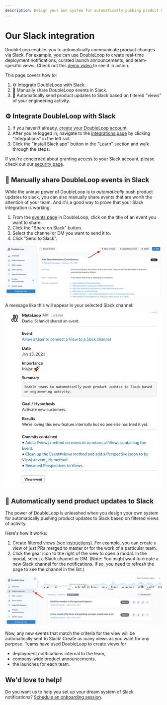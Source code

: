 ```yaml
---
description: Design your own system for automatically pushing product updates to Slack.
---
```


# Our Slack integration

DoubleLoop enables you to automatically communicate product changes via Slack. For example, you can use DoubleLoop to create real-time deployment notifications, curated launch announcements, and team-specific views. Check out this [demo video ](https://www.loom.com/share/17ad8cad783443e8b76cf680810b08de)to see it in action. 

This page covers how to:

1. ⚙ Integrate DoubleLoop with Slack.
2. 🧤 Manually share DoubleLoop events in Slack.
3. 🤖 Automatically send product updates to Slack based on filtered "views" of your engineering activity.

## ⚙ Integrate DoubleLoop with Slack

1. If you haven't already, [create your DoubleLoop account](https://app.doubleloop.app/sign_up).
2. After you're logged in, navigate to the [integrations page](https://app.doubleloop.app/organizations/settings/integrations) by clicking "Integrations" in the left rail.
3. Click the "Install Slack app" button in the "Learn" section and walk through the steps.

If you're concerned about granting access to your Slack account, please check out our [security page](https://www.doubleloop.app/security).

## 🧤 Manually share DoubleLoop events in Slack

While the unique power of DoubleLoop is to _automatically_ push product updates to slack, you can also manually share events that are worth the attention of your team. And it's a good way to prove that your Slack integration is working.

1. From the [events page](https://metaloop.app/events) in DoubleLoop, click on the title of an event you want to share.
2. Click the "Share on Slack" button.
3. Select the channel or DM you want to send it to.
4. Click "Send to Slack".

![The event view page in DoubleLoop.](../.gitbook/assets/screen-shot-2021-03-11-at-2.39.39-pm.png)

A message like this will appear in your selected Slack channel:

![Example Slack message.](../.gitbook/assets/screen-shot-2021-01-13-at-1.49.51-pm.png)

## 🤖 Automatically send product updates to Slack

The power of DoubleLoop is unleashed when you design your own system for automatically pushing product updates to Slack based on filtered views of activity. 

Here's how it works:

1. Create filtered views \(see [instructions](filtering-and-saving-views.md)\). For example, you can create a view of just PRs merged to master or for the work of a particular team.
2. Click the gear icon to the right of the view to open a modal. In the modal, select a Slack channel or DM. \(Note: You might want to create a new Slack channel for the notifications. If so, you need to refresh the page to see the channel in the list.\)

![](../.gitbook/assets/screen-shot-2021-03-11-at-2.44.19-pm.png)

Now, any new events that match the criteria for the view will be automatically sent to Slack! Create as many views as you want for any purpose. Teams have used DoubleLoop to create views for

* deployment notifications internal to the team,
* company-wide product announcements,
* the launches for each team.

## We'd love to help!

Do you want us to help you set up your dream system of Slack notifications? [Schedule an onboarding session](https://calendly.com/doubleloop/onboarding).

